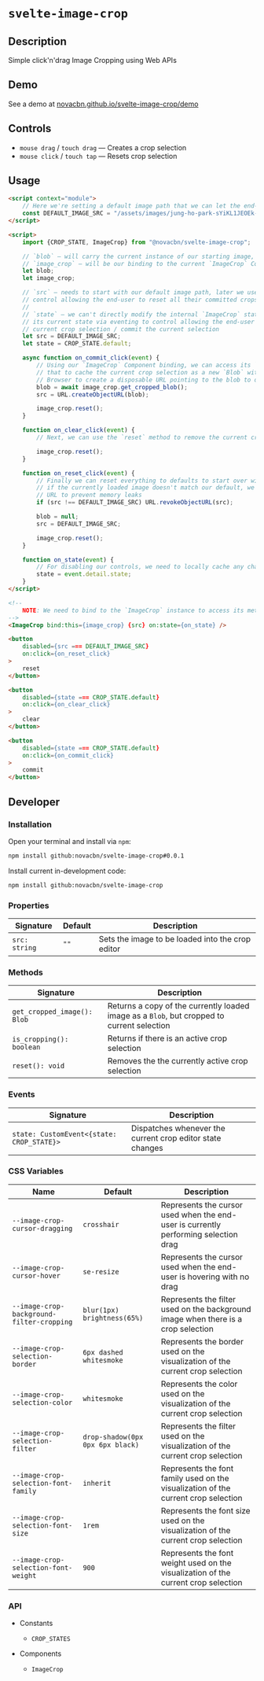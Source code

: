 # `svelte-image-crop`

## Description

Simple click'n'drag Image Cropping using Web APIs

## Demo

See a demo at [novacbn.github.io/svelte-image-crop/demo](https://novacbn.github.io/svelte-image-crop/demo)

## Controls

-   `mouse drag` / `touch drag` — Creates a crop selection
-   `mouse click` / `touch tap` — Resets crop selection

## Usage

```html
<script context="module">
    // Here we're setting a default image path that we can let the end-user start with
    const DEFAULT_IMAGE_SRC = "/assets/images/jung-ho-park-sYiKL1JEOEk-unsplash.jpg";
</script>

<script>
    import {CROP_STATE, ImageCrop} from "@novacbn/svelte-image-crop";

    // `blob` — will carry the current instance of our starting image, with every committed crop
    // `image_crop` — will be our binding to the current `ImageCrop` Component instance
    let blob;
    let image_crop;

    // `src` — needs to start with our default image path, later we use it as comparison to
    // control allowing the end-user to reset all their committed crops
    //
    // `state` — we can't directly modify the internal `ImageCrop` state, but we can recieve
    // its current state via eventing to control allowing the end-user to reset their
    // current crop selection / commit the current selection
    let src = DEFAULT_IMAGE_SRC;
    let state = CROP_STATE.default;

    async function on_commit_click(event) {
        // Using our `ImageCrop` Component binding, we can access its `get_cropped_blob`. And use
        // that to cache the current crop selection as a new `Blob` with image data. Then tell the
        // Browser to create a disposable URL pointing to the blob to display
        blob = await image_crop.get_cropped_blob();
        src = URL.createObjectURL(blob);

        image_crop.reset();
    }

    function on_clear_click(event) {
        // Next, we can use the `reset` method to remove the current crop selection

        image_crop.reset();
    }

    function on_reset_click(event) {
        // Finally we can reset everything to defaults to start over with the original image. And
        // if the currently loaded image doesn't match our default, we need to destroy the disposable
        // URL to prevent memory leaks
        if (src !== DEFAULT_IMAGE_SRC) URL.revokeObjectURL(src);

        blob = null;
        src = DEFAULT_IMAGE_SRC;

        image_crop.reset();
    }

    function on_state(event) {
        // For disabling our controls, we need to locally cache any changes to the `ImageCrop`'s state
        state = event.detail.state;
    }
</script>

<!--
    NOTE: We need to bind to the `ImageCrop` instance to access its methods
-->
<ImageCrop bind:this={image_crop} {src} on:state={on_state} />

<button
    disabled={src === DEFAULT_IMAGE_SRC}
    on:click={on_reset_click}
>
    reset
</button>

<button
    disabled={state === CROP_STATE.default}
    on:click={on_clear_click}
>
    clear
</button>

<button
    disabled={state === CROP_STATE.default}
    on:click={on_commit_click}
>
    commit
</button>
```

## Developer

### Installation

Open your terminal and install via `npm`:

```bash
npm install github:novacbn/svelte-image-crop#0.0.1
```

Install current in-development code:

```bash
npm install github:novacbn/svelte-image-crop
```

### Properties

| Signature     | Default | Description                                      |
| ------------- | ------- | ------------------------------------------------ |
| `src: string` | `""`    | Sets the image to be loaded into the crop editor |

### Methods

| Signature                   | Description                                                                                |
| --------------------------- | ------------------------------------------------------------------------------------------ |
| `get_cropped_image(): Blob` | Returns a copy of the currently loaded image as a `Blob`, but cropped to current selection |
| `is_cropping(): boolean`    | Returns if there is an active crop selection                                               |
| `reset(): void`             | Removes the the currently active crop selection                                            |

### Events

| Signature                                 | Description                                               |
| ----------------------------------------- | --------------------------------------------------------- |
| `state: CustomEvent<{state: CROP_STATE}>` | Dispatches whenever the current crop editor state changes |

### CSS Variables

| Name                                      | Default                          | Description                                                                         |
| ----------------------------------------- | -------------------------------- | ----------------------------------------------------------------------------------- |
| `--image-crop-cursor-dragging`            | `crosshair`                      | Represents the cursor used when the end-user is currently performing selection drag |
| `--image-crop-cursor-hover`               | `se-resize`                      | Represents the cursor used when the end-user is hovering with no drag               |
| `--image-crop-background-filter-cropping` | `blur(1px) brightness(65%)`      | Represents the filter used on the background image when there is a crop selection   |
| `--image-crop-selection-border`           | `6px dashed whitesmoke`          | Represents the border used on the visualization of the current crop selection       |
| `--image-crop-selection-color`            | `whitesmoke`                     | Represents the color used on the visualization of the current crop selection        |
| `--image-crop-selection-filter`           | `drop-shadow(0px 0px 6px black)` | Represents the filter used on the visualization of the current crop selection       |
| `--image-crop-selection-font-family`      | `inherit`                        | Represents the font family used on the visualization of the current crop selection  |
| `--image-crop-selection-font-size`        | `1rem`                           | Represents the font size used on the visualization of the current crop selection    |
| `--image-crop-selection-font-weight`      | `900`                            | Represents the font weight used on the visualization of the current crop selection  |

### API

-   Constants

    -   `CROP_STATES`

-   Components

    -   `ImageCrop`
